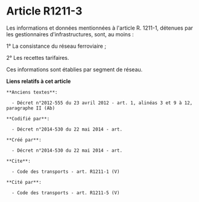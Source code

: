 # Article R1211-3

Les informations et données mentionnées à l'article R. 1211-1, détenues par les gestionnaires d'infrastructures, sont, au
moins : 

1° La consistance du réseau ferroviaire ; 

2° Les recettes tarifaires. 

Ces informations sont établies par segment de réseau.

**Liens relatifs à cet article**

	**Anciens textes**:

	  - Décret n°2012-555 du 23 avril 2012 - art. 1, alinéas 3 et 9 à 12, paragraphe II (Ab)

	**Codifié par**:

	  - Décret n°2014-530 du 22 mai 2014 - art.

	**Créé par**:

	  - Décret n°2014-530 du 22 mai 2014 - art.

	**Cite**:

	  - Code des transports - art. R1211-1 (V)

	**Cité par**:

	  - Code des transports - art. R1211-5 (V)
